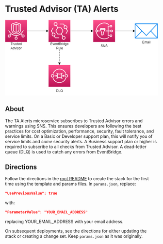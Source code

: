# Trusted Advisor (TA) Alerts

![Architecture Diagram](architecture-diagram.png)

## About

The TA Alerts microservice subscribes to Trusted Advisor errors and warnings using SNS. This ensures developers are following the best practices for cost optimization, performance, security, fault tolerance, and service limits. On a Basic or Developer support plan, this will notify you of service limits and _some_ security alerts. A Business support plan or higher is required to subscribe to all checks from Trusted Advisor. A dead-letter queue (DLQ) is used to catch any errors from EventBridge.

## Directions

Follow the directions in the [root README](../../README.md) to create the stack for the first time using the template and params files. In `params.json`, replace:

```json
"UsePreviousValue": true
```

with:

```json
"ParameterValue": "YOUR_EMAIL_ADDRESS"
```

replacing YOUR_EMAIL_ADDRESS with your email address.

On subsequent deployments, see the directions for either updating the stack or creating a change set. Keep `params.json` as it was originally.

